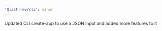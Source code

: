 ```yaml
---
'@last-rev/cli': minor
---
```


Updated CLI create-app to use a JSON input and added more features to it
